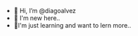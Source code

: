 - 👋 Hi, I’m @diagoalvez
- 👀 I'm new here..
- 🌱I'm just learning and want to lern more..


<!---
diagoalvez/diagoalvez is a ✨ special ✨ repository because its `README.md` (this file) appears on your GitHub profile.
You can click the Preview link to take a look at your changes.
--->

